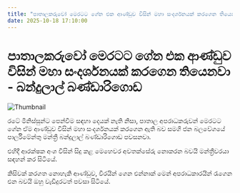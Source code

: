 ```yaml
---
title: "පාතාලකරුවෝ මෙරටට ගේන එක ආණ්ඩුව විසින් මහා සංදර්ශනයක් කරගෙන තියෙනවා - බන්දුලාල් බණ්ඩාරිගොඩ"
date: 2025-10-18 17:10:00
---
```


# පාතාලකරුවෝ මෙරටට ගේන එක ආණ්ඩුව විසින් මහා සංදර්ශනයක් කරගෙන තියෙනවා - බන්දුලාල් බණ්ඩාරිගොඩ

![Thumbnail](https://helakuru.sgp1.cdn.digitaloceanspaces.com/esana/images/lib/bandulal-bandarigoda-media.jpg)

රටේ මිනිස්සුන්ට පෙන්වීම සඳහා දෙයක් නැති නිසා, පාතාල අපරාධකරුවන් මෙරටට ගේන ඒම ආණ්ඩුව විසින් මහා සංදර්ශනයක් කරගෙන ඇති බව සමගි ජන බලවේගයේ පාර්ලිමේන්තු මන්ත්‍රී බන්දුලාල් බණ්ඩාරිගොඩ පවසනවා.

එහිදී ආරක්ෂක අංශ විසින් සිදු කළ මෙහෙවර අවතක්සේරු නොකරන බවයි මන්ත්‍රීවරයා සඳහන් කර සිටියේ.

කිසිවක් කරගත නොහැකි ආණ්ඩුව, වීරයින් ගෙන එන්නාක් මෙන් අපරාධකාරයින් රැගෙන එන බවයි ඔහු වැඩිදුර‍ටත් පවසා සිටියේ.

